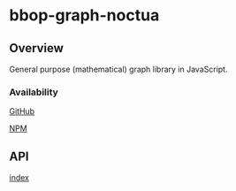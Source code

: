 # bbop-graph-noctua

## Overview

General purpose (mathematical) graph library in JavaScript.

### Availability

[GitHub](https://github.com/berkeleybop/bbop-graph-noctua)

[NPM](https://www.npmjs.com/package/bbop-graph-noctua)

## API

[index](https://berkeleybop.github.io/bbop-graph-noctua/doc/index.html)
